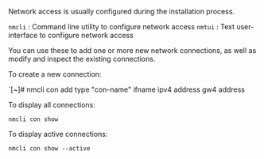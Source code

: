 
Network access is usually configured during the installation process. 

`nmcli`  : Command line utility to configure network access
`nmtui`  : Text user-interface to configure network access

You can use these to add one or more new network connections, as well as modify and inspect the existing connections.

To create a new connection:

`[~]# nmcli con add type "con-name"  ifname  ipv4 address gw4 address

To display all connections:

`nmcli con show`

To display active connections:

`nmcli con show --active`


